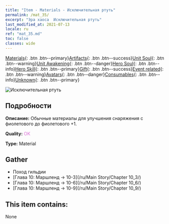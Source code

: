 ```yaml
---
title: "Item - Materials - Исключительная ртуть"
permalink: /mat_35/
excerpt: "Эра хаоса  Исключительная ртуть"
last_modified_at: 2021-07-13
locale: ru
ref: "mat_35.md"
toc: false
classes: wide
---
```

 [Materials](/ItemsRU/){: .btn .btn--primary}[Artifacts](/ItemsRU/Artifacts/){: .btn .btn--success}[Unit Soul](/ItemsRU/UnitSoul/){: .btn .btn--warning}[Unit Awakening](/ItemsRU/UnitAwakening/){: .btn .btn--danger}[Hero Soul](/ItemsRU/HeroSoul/){: .btn .btn--info}[Hero Skill](/ItemsRU/HeroSkill/){: .btn .btn--primary}[Gift](/ItemsRU/Gift/){: .btn .btn--success}[Event related](/ItemsRU/Events/){: .btn .btn--warning}[Avatars](/ItemsRU/Avatars/){: .btn .btn--danger}[Consumables](/ItemsRU/Consumables/){: .btn .btn--info}[Unknown](/ItemsRU/Unknown/){: .btn .btn--primary}

 ![Исключительная ртуть](/images/t/i_cailiao_shuiyin2.png)

## Подробности
 **Описание:** Обычные материалы для улучшения снаряжения c фиолетового до фиолетового +1.

 **Quality:** <span style="color: #DA70D6">OK</span>

 **Type:** Material

## Gather

*    Поход гильдии 
*    [Глава 10: Маршленд -> 10-3](/ru/Main Story/Chapter 10_3/) 
*    [Глава 10: Маршленд -> 10-6](/ru/Main Story/Chapter 10_6/) 
*    [Глава 10: Маршленд -> 10-9](/ru/Main Story/Chapter 10_9/) 

## This item contains:

  None

